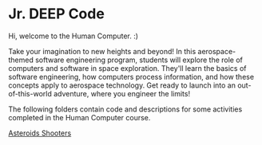 # Jr. DEEP Code
Hi, welcome to the Human Computer. :)

Take your imagination to new heights and beyond! In this aerospace-themed software engineering program, students will explore the role of computers and software in space exploration. They'll learn the basics of software engineering, how computers process information, and how these concepts apply to aerospace technology. Get ready to launch into an out-of-this-world adventure, where you engineer the limits!

The following folders contain code and descriptions for some activities completed in the Human Computer course.

[Asteroids Shooters](https://github.com/ashwini-0606/jrdeepcode/tree/main/AsteroidsShooters)
